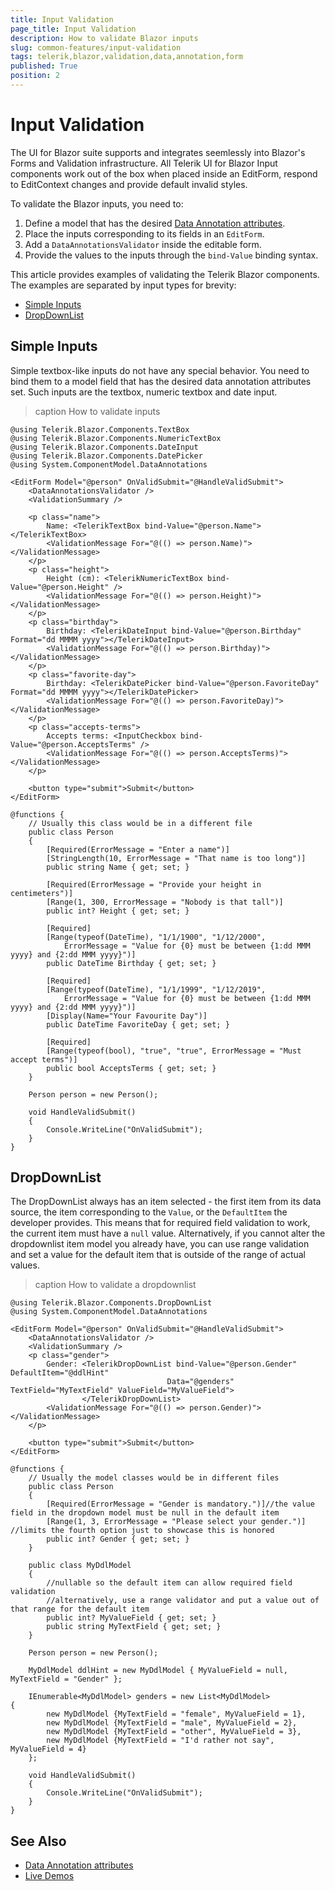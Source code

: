 ```yaml
---
title: Input Validation
page_title: Input Validation
description: How to validate Blazor inputs
slug: common-features/input-validation
tags: telerik,blazor,validation,data,annotation,form
published: True
position: 2
---
```


# Input Validation

The UI for Blazor suite supports and integrates seemlessly into Blazor's Forms and Validation infrastructure. All Telerik UI for Blazor Input components work out of the box when placed inside an EditForm, respond to EditContext changes and provide default invalid styles.

To validate the Blazor inputs, you need to:

1. Define a model that has the desired [Data Annotation attributes](https://docs.microsoft.com/en-us/aspnet/core/mvc/models/validation).
1. Place the inputs corresponding to its fields in an `EditForm`.
1. Add a `DataAnnotationsValidator` inside the editable form.
1. Provide the values to the inputs through the `bind-Value` binding syntax.

This article provides examples of validating the Telerik Blazor components. The examples are separated by input types for brevity:


* [Simple Inputs](#simple-inputs)
* [DropDownList](#dropdownlist)



## Simple Inputs

Simple textbox-like inputs do not have any special behavior. You need to bind them to a model field that has the desired data annotation attributes set. Such inputs are the textbox, numeric textbox and date input.

>caption How to validate inputs

````CSHTML
@using Telerik.Blazor.Components.TextBox
@using Telerik.Blazor.Components.NumericTextBox
@using Telerik.Blazor.Components.DateInput
@using Telerik.Blazor.Components.DatePicker
@using System.ComponentModel.DataAnnotations

<EditForm Model="@person" OnValidSubmit="@HandleValidSubmit">
	<DataAnnotationsValidator />
	<ValidationSummary />

	<p class="name">
		Name: <TelerikTextBox bind-Value="@person.Name"></TelerikTextBox>
		<ValidationMessage For="@(() => person.Name)"></ValidationMessage>
	</p>
	<p class="height">
		Height (cm): <TelerikNumericTextBox bind-Value="@person.Height" />
		<ValidationMessage For="@(() => person.Height)"></ValidationMessage>
	</p>
	<p class="birthday">
		Birthday: <TelerikDateInput bind-Value="@person.Birthday" Format="dd MMMM yyyy"></TelerikDateInput>
		<ValidationMessage For="@(() => person.Birthday)"></ValidationMessage>
	</p>
	<p class="favorite-day">
		Birthday: <TelerikDatePicker bind-Value="@person.FavoriteDay" Format="dd MMMM yyyy"></TelerikDatePicker>
		<ValidationMessage For="@(() => person.FavoriteDay)"></ValidationMessage>
	</p>
	<p class="accepts-terms">
		Accepts terms: <InputCheckbox bind-Value="@person.AcceptsTerms" />
		<ValidationMessage For="@(() => person.AcceptsTerms)"></ValidationMessage>
	</p>

	<button type="submit">Submit</button>
</EditForm>

@functions {
	// Usually this class would be in a different file
	public class Person
	{
		[Required(ErrorMessage = "Enter a name")]
		[StringLength(10, ErrorMessage = "That name is too long")]
		public string Name { get; set; }

		[Required(ErrorMessage = "Provide your height in centimeters")]
		[Range(1, 300, ErrorMessage = "Nobody is that tall")]
		public int? Height { get; set; }

		[Required]
		[Range(typeof(DateTime), "1/1/1900", "1/12/2000",
			ErrorMessage = "Value for {0} must be between {1:dd MMM yyyy} and {2:dd MMM yyyy}")]
		public DateTime Birthday { get; set; }

		[Required]
		[Range(typeof(DateTime), "1/1/1999", "1/12/2019",
			ErrorMessage = "Value for {0} must be between {1:dd MMM yyyy} and {2:dd MMM yyyy}")]
		[Display(Name="Your Favourite Day")]
		public DateTime FavoriteDay { get; set; }

		[Required]
		[Range(typeof(bool), "true", "true", ErrorMessage = "Must accept terms")]
		public bool AcceptsTerms { get; set; }
	}

	Person person = new Person();

	void HandleValidSubmit()
	{
		Console.WriteLine("OnValidSubmit");
	}
}
````

## DropDownList

The DropDownList always has an item selected - the first item from its data source, the item corresponding to the `Value`, or the `DefaultItem` the developer provides. This means that for required field validation to work, the current item must have a `null` value. Alternatively, if you cannot alter the dropdownlist item model you already have, you can use range validation and set a value for the default item that is outside of the range of actual values.

>caption How to validate a dropdownlist

````CSHTML
@using Telerik.Blazor.Components.DropDownList
@using System.ComponentModel.DataAnnotations

<EditForm Model="@person" OnValidSubmit="@HandleValidSubmit">
	<DataAnnotationsValidator />
	<ValidationSummary />
	<p class="gender">
		Gender: <TelerikDropDownList bind-Value="@person.Gender" DefaultItem="@ddlHint"
								   Data="@genders" TextField="MyTextField" ValueField="MyValueField">
				</TelerikDropDownList>
		<ValidationMessage For="@(() => person.Gender)"></ValidationMessage>
	</p>

	<button type="submit">Submit</button>
</EditForm>

@functions {
	// Usually the model classes would be in different files
	public class Person
	{
		[Required(ErrorMessage = "Gender is mandatory.")]//the value field in the dropdown model must be null in the default item
		[Range(1, 3, ErrorMessage = "Please select your gender.")] //limits the fourth option just to showcase this is honored
		public int? Gender { get; set; }
	}

	public class MyDdlModel
	{
		//nullable so the default item can allow required field validation
		//alternatively, use a range validator and put a value out of that range for the default item
		public int? MyValueField { get; set; }
		public string MyTextField { get; set; }
	}

	Person person = new Person();

	MyDdlModel ddlHint = new MyDdlModel { MyValueField = null, MyTextField = "Gender" };

	IEnumerable<MyDdlModel> genders = new List<MyDdlModel>
{
		new MyDdlModel {MyTextField = "female", MyValueField = 1},
		new MyDdlModel {MyTextField = "male", MyValueField = 2},
		new MyDdlModel {MyTextField = "other", MyValueField = 3},
		new MyDdlModel {MyTextField = "I'd rather not say", MyValueField = 4}
	};

	void HandleValidSubmit()
	{
		Console.WriteLine("OnValidSubmit");
	}
}
````

## See Also

  * [Data Annotation attributes](https://docs.microsoft.com/en-us/aspnet/core/mvc/models/validation)
  * [Live Demos](https://demos.telerik.com/blazor)